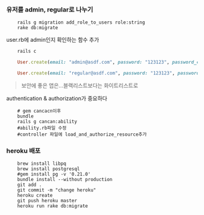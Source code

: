 ### 유저를 admin, regular로 나누기
~~~shell
    rails g migration add_role_to_users role:string
    rake db:migrate
~~~
user.rb에 admin인지 확인하는 함수 추가

~~~ruby
    rails c

    User.create(email: "admin@asdf.com", password: "123123", password_confirmation: "123123", role: "admin")

    User.create(email: "regular@asdf.com", password: "123123", password_confirmation: "123123", role: "regular")
~~~    


>보안에 좋은 앱은...블랙리스트보다는 화이트리스트로

authentication & authorization가 중요하다
~~~shell
    # gem cancacn이후
    bundle
    rails g cancan:ability
    #ability.rb파일 수정
    #controller 파일에 load_and_authorize_resource추가
~~~

### heroku 배포
~~~shell
    brew install libpq
    brew install postgresql
    #gem install pg -v '0.21.0'
    bundle install --without production
    git add .
    git commit -m "change heroku"
    heroku create
    git push heroku master
    heroku run rake db:migrate
~~~
